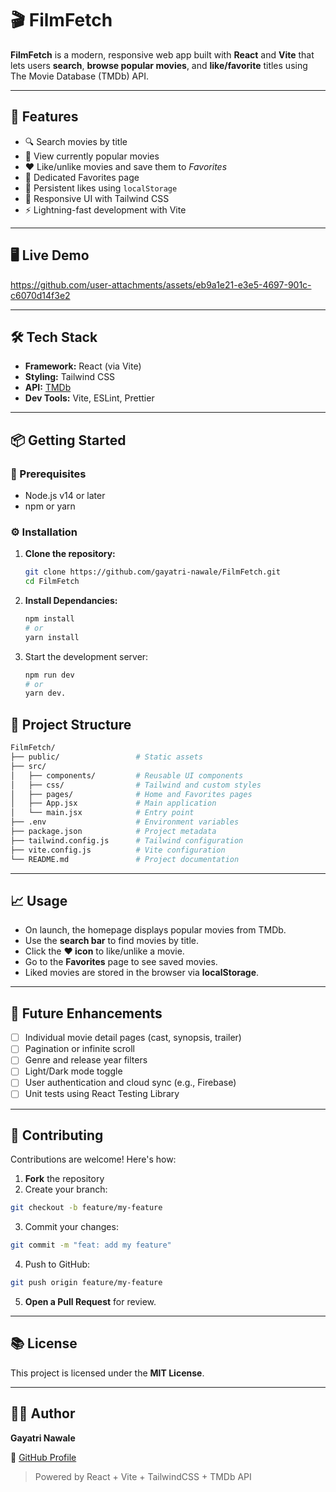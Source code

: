 
# 🎬 FilmFetch

**FilmFetch** is a modern, responsive web app built with **React** and **Vite** that lets users **search**, **browse popular movies**, and **like/favorite** titles using The Movie Database (TMDb) API.

---

## 🚀 Features

- 🔍 Search movies by title  
- 🌟 View currently popular movies  
- ❤️ Like/unlike movies and save them to *Favorites*  
- 📄 Dedicated Favorites page  
- 💾 Persistent likes using `localStorage`  
- 🎨 Responsive UI with Tailwind CSS  
- ⚡ Lightning-fast development with Vite  

---

## 🖥️ Live Demo


https://github.com/user-attachments/assets/eb9a1e21-e3e5-4697-901c-c6070d14f3e2



---

## 🛠️ Tech Stack

- **Framework:** React (via Vite)
- **Styling:** Tailwind CSS
- **API:** [TMDb](https://developers.themoviedb.org/3)
- **Dev Tools:** Vite, ESLint, Prettier

---

## 📦 Getting Started

### 🔧 Prerequisites

- Node.js v14 or later
- npm or yarn

### ⚙️ Installation

1. **Clone the repository:**

   ```bash
   git clone https://github.com/gayatri-nawale/FilmFetch.git
   cd FilmFetch
2. **Install Dependancies:**
   
   ```bash
   npm install
   # or
   yarn install
3. Start the development server:

   ```bash
   npm run dev
   # or
   yarn dev.
   ```
## 📁 Project Structure

```bash
FilmFetch/
├── public/                 # Static assets
├── src/
│   ├── components/         # Reusable UI components
│   ├── css/                # Tailwind and custom styles
│   ├── pages/              # Home and Favorites pages
│   ├── App.jsx             # Main application
│   └── main.jsx            # Entry point
├── .env                    # Environment variables
├── package.json            # Project metadata
├── tailwind.config.js      # Tailwind configuration
├── vite.config.js          # Vite configuration
└── README.md               # Project documentation
```

---

## 📈 Usage

- On launch, the homepage displays popular movies from TMDb.
- Use the **search bar** to find movies by title.
- Click the **❤️ icon** to like/unlike a movie.
- Go to the **Favorites** page to see saved movies.
- Liked movies are stored in the browser via **localStorage**.

---

## 🧩 Future Enhancements

- [ ] Individual movie detail pages (cast, synopsis, trailer)
- [ ] Pagination or infinite scroll
- [ ] Genre and release year filters
- [ ] Light/Dark mode toggle
- [ ] User authentication and cloud sync (e.g., Firebase)
- [ ] Unit tests using React Testing Library

---

## 🤝 Contributing

Contributions are welcome! Here's how:

1. **Fork** the repository
2. Create your branch:

```bash
git checkout -b feature/my-feature
```

3. Commit your changes:

```bash
git commit -m "feat: add my feature"
```

4. Push to GitHub:

```bash
git push origin feature/my-feature
```

5. **Open a Pull Request** for review.

---

## 📚 License

This project is licensed under the **MIT License**.

---

## 🙋‍♀️ Author

**Gayatri Nawale**

🔗 [GitHub Profile](https://github.com/gayatri-nawale)

> Powered by React + Vite + TailwindCSS + TMDb API
